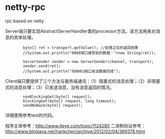 netty-rpc
=========

rpc based on netty

Server端只要实现AbstractServerHandler类的processor方法。该方法用来对消息的具体处理。

			byte[] ret = transport.getValue(); //处理之后的返回结果
			//System.out.println("8080端口接受到的数据："+new String(ret));
			
			ServerSender sender = new ServerSender(channel, transport);
			sender.send(ret);
			//System.out.println("向8081端口发送数据完成");

Client端只要提供了三个方法与服务端通讯：（1）阻塞式的消息处理；（2）非阻塞式的消息处理；（3）只发送消息，没有消息返回的情况。
	
			nonBlockingGet(byte[] request);
			blockingGet(byte[] request, long timeout);
			sendNoBack(byte[] request);
			

详细使用参考test的代码。

程序主体参考：http://www.iteye.com/topic/1124280
二进制协议参考：http://www.blogjava.net/hankchen/archive/2012/02/04/369378.html



